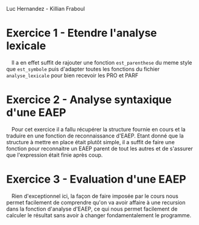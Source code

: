 Luc Hernandez - Killian Fraboul

# Exercice 1 - Etendre l'analyse lexicale
&emsp;Il a en effet suffit de rajouter une fonction `est_parenthese` du meme style que `est_symbole` puis d'adapter toutes les fonctions du fichier `analyse_lexicale` pour bien recevoir les PRO et PARF

# Exercice 2 - Analyse syntaxique d'une EAEP
&emsp;Pour cet exercice il a fallu récupérer la structure fournie en cours et la traduire en une fonction de reconnaissance d'EAEP. Etant donné que la structure à mettre en place était plutôt simple, il a suffit de faire une fonction pour reconnaitre un EAEP parent de tout les autres et de s'assurer que l'expression était finie après coup.  


# Exercice 3 - Evaluation d'une EAEP
&emsp;Rien d'exceptionnel ici, la façon de faire imposée par le cours nous permet facilement de comprendre qu'on va avoir affaire à une recursion dans la fonction d'analyse d'EAEP, ce qui nous permet facilement de calculer le résultat sans avoir à changer fondamentalement le programme.
